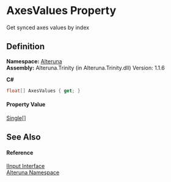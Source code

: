 # AxesValues Property


Get synced axes values by index



## Definition
**Namespace:** <a href="N_Alteruna">Alteruna</a>  
**Assembly:** Alteruna.Trinity (in Alteruna.Trinity.dll) Version: 1.1.6

**C#**
``` C#
float[] AxesValues { get; }
```



#### Property Value
<a href="https://learn.microsoft.com/dotnet/api/system.single" target="_blank" rel="noopener noreferrer">Single</a>[]

## See Also


#### Reference
<a href="T_Alteruna_IInput">IInput Interface</a>  
<a href="N_Alteruna">Alteruna Namespace</a>  
